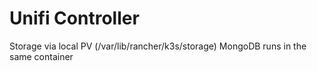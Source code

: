 # Unifi Controller

Storage via local PV (/var/lib/rancher/k3s/storage)
MongoDB runs in the same container
